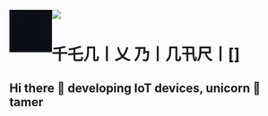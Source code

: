 ![](https://komarev.com/ghpvc/?username=fenixbinario&style=for-the-badge&color=F24578&label=Visitas+del+perfil)
<img align='left' src='./assets/logo.gif' width='15%' heigh="15%">

# 千乇几丨乂    乃丨几卂尺丨[]
## Hi there 👋 developing IoT devices, unicorn 🦄 tamer



<!--
**fenixbinario/fenixbinario** is a ✨ _special_ ✨ repository because its `README.md` (this file) appears on your GitHub profile.

Here are some ideas to get you started:

- 🔭 I’m currently working on ...
- 🌱 I’m currently learning ...
- 👯 I’m looking to collaborate on ...
- 🤔 I’m looking for help with ...
- 💬 Ask me about ...
- 📫 How to reach me: ...
- 😄 Pronouns: ...
- ⚡ Fun fact: ...
-->
